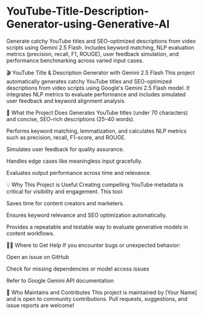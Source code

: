 # YouTube-Title-Description-Generator-using-Generative-AI
Generate catchy YouTube titles and SEO-optimized descriptions from video scripts using Gemini 2.5 Flash. Includes keyword matching, NLP evaluation metrics (precision, recall, F1, ROUGE), user feedback simulation, and performance benchmarking across varied input cases.


🎬 YouTube Title & Description Generator with Gemini 2.5 Flash
This project automatically generates catchy YouTube titles and SEO-optimized descriptions from video scripts using Google's Gemini 2.5 Flash model. It integrates NLP metrics to evaluate performance and includes simulated user feedback and keyword alignment analysis.

🚀 What the Project Does
Generates YouTube titles (under 70 characters) and concise, SEO-rich descriptions (25–40 words).

Performs keyword matching, lemmatization, and calculates NLP metrics such as precision, recall, F1-score, and ROUGE.

Simulates user feedback for quality assurance.

Handles edge cases like meaningless input gracefully.

Evaluates output performance across time and relevance.

💡 Why This Project is Useful
Creating compelling YouTube metadata is critical for visibility and engagement. This tool:

Saves time for content creators and marketers.

Ensures keyword relevance and SEO optimization automatically.

Provides a repeatable and testable way to evaluate generative models in content workflows.

🧑‍💻 Where to Get Help
If you encounter bugs or unexpected behavior:

Open an issue on GitHub

Check for missing dependencies or model access issues

Refer to Google Gemini API documentation

👥 Who Maintains and Contributes
This project is maintained by [Your Name] and is open to community contributions. Pull requests, suggestions, and issue reports are welcome!
